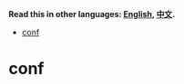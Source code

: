 **Read this in other languages: [English](README.md), [中文](README_zh.md).**



<!-- toc -->

- [conf](#conf)

<!-- tocstop -->

# conf
